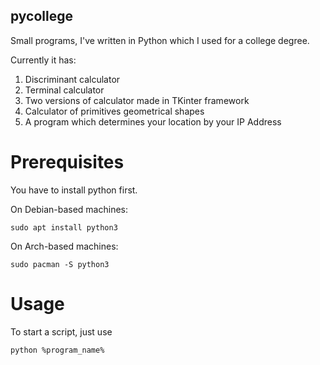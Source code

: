 ## pycollege
Small programs, I've written in Python which I used for a college degree.

Currently it has:
1. Discriminant calculator
2. Terminal calculator
3. Two versions of calculator made in TKinter framework
4. Calculator of primitives geometrical shapes 
5. A program which determines your location by your IP Address

# Prerequisites
You have to install python first.

On Debian-based machines: 
```console
sudo apt install python3
```

On Arch-based machines:
```console
sudo pacman -S python3
```

# Usage
To start a script, just use

```console
python %program_name%
```
